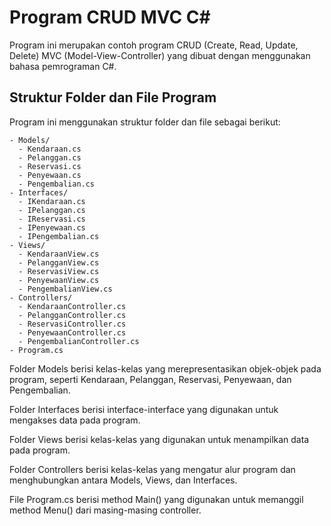 # Program CRUD MVC C#

Program ini merupakan contoh program CRUD (Create, Read, Update, Delete) MVC (Model-View-Controller) yang dibuat dengan menggunakan bahasa pemrograman C#.

## Struktur Folder dan File Program

Program ini menggunakan struktur folder dan file sebagai berikut:

```
- Models/
  - Kendaraan.cs
  - Pelanggan.cs
  - Reservasi.cs
  - Penyewaan.cs
  - Pengembalian.cs
- Interfaces/
  - IKendaraan.cs
  - IPelanggan.cs
  - IReservasi.cs
  - IPenyewaan.cs
  - IPengembalian.cs
- Views/
  - KendaraanView.cs
  - PelangganView.cs
  - ReservasiView.cs
  - PenyewaanView.cs
  - PengembalianView.cs
- Controllers/
  - KendaraanController.cs
  - PelangganController.cs
  - ReservasiController.cs
  - PenyewaanController.cs
  - PengembalianController.cs
- Program.cs

```

Folder Models berisi kelas-kelas yang merepresentasikan objek-objek pada program, seperti Kendaraan, Pelanggan, Reservasi, Penyewaan, dan Pengembalian.

Folder Interfaces berisi interface-interface yang digunakan untuk mengakses data pada program.

Folder Views berisi kelas-kelas yang digunakan untuk menampilkan data pada program.

Folder Controllers berisi kelas-kelas yang mengatur alur program dan menghubungkan antara Models, Views, dan Interfaces.

File Program.cs berisi method Main() yang digunakan untuk memanggil method Menu() dari masing-masing controller.
